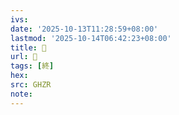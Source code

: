 ```yaml
---
ivs:
date: '2025-10-13T11:28:59+08:00'
lastmod: '2025-10-14T06:42:23+08:00'
title: 󰟧
url: 󰟧
tags: [終]
hex: 
src: GHZR
note:
---
```

